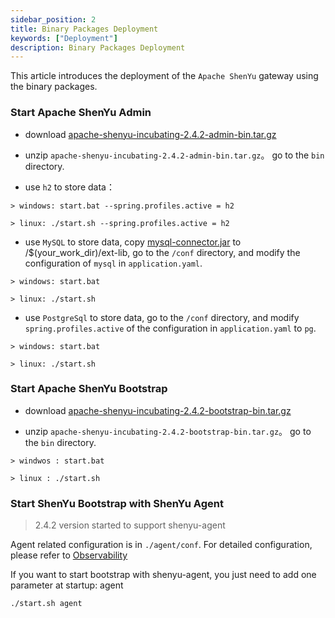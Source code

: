```yaml
---
sidebar_position: 2
title: Binary Packages Deployment
keywords: ["Deployment"] 
description: Binary Packages Deployment
---
```


This article introduces the deployment of the `Apache ShenYu` gateway using the binary packages.


### Start Apache ShenYu Admin

* download [apache-shenyu-incubating-2.4.2-admin-bin.tar.gz](https://archive.apache.org/dist/incubator/shenyu/2.4.2/apache-shenyu-incubating-2.4.2-admin-bin.tar.gz)

* unzip `apache-shenyu-incubating-2.4.2-admin-bin.tar.gz`。 go to the `bin` directory.

* use `h2` to store data：

```
> windows: start.bat --spring.profiles.active = h2

> linux: ./start.sh --spring.profiles.active = h2
```

* use `MySQL` to store data, copy [mysql-connector.jar](https://repo1.maven.org/maven2/mysql/mysql-connector-java/8.0.18/mysql-connector-java-8.0.18.jar) to /$(your_work_dir)/ext-lib, go to the `/conf` directory, and modify the configuration of `mysql` in `application.yaml`.

```
> windows: start.bat 

> linux: ./start.sh 
```

* use `PostgreSql` to store data, go to the `/conf` directory, and  modify `spring.profiles.active` of the configuration in `application.yaml` to `pg`.

```
> windows: start.bat 

> linux: ./start.sh 
```

### Start Apache ShenYu Bootstrap

* download [apache-shenyu-incubating-2.4.2-bootstrap-bin.tar.gz](https://archive.apache.org/dist/incubator/shenyu/2.4.2/apache-shenyu-incubating-2.4.2-bootstrap-bin.tar.gz)

* unzip `apache-shenyu-incubating-2.4.2-bootstrap-bin.tar.gz`。 go to the `bin` directory.

```
> windwos : start.bat 

> linux : ./start.sh 
```

### Start ShenYu Bootstrap with ShenYu Agent

> 2.4.2 version started to support shenyu-agent

Agent related configuration is in `./agent/conf`. For detailed configuration, please refer to [Observability](../user-guide/observability/observability.md)

If you want to start bootstrap with shenyu-agent, you just need to add one parameter at startup: agent

```shell
./start.sh agent
```


